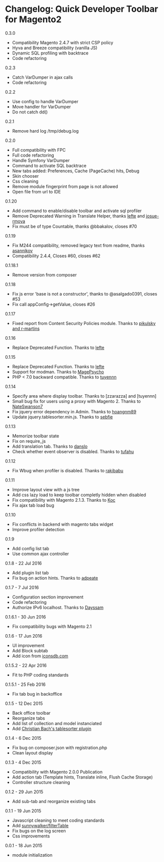 Changelog: Quick Developer Toolbar for Magento2
====================================
0.3.0
* Compatibility Magento 2.4.7 with strict CSP policy 
* Hyva and Breeze compatibility (vanilla JS)
* Dynamic SQL profiling with backtrace 
* Code refactoring

0.2.3
* Catch VarDumper in ajax calls
* Code refactoring

0.2.2
* Use config to handle VarDumper
* Move handler for VarDumper
* Do not catch dd()

0.2.1
* Remove hard log /tmp/debug.log

0.2.0
* Full compatibility with FPC
* Full code refactoring
* Handle Symfony VarDumper
* Command to activate SQL backtrace
* New tabs added: Preferences, Cache (PageCache) hits, Debug
* Skin chooser
* Css cleaning
* Remove module fingerprint from page is not allowed
* Open file from url to IDE


0.1.20
* Add command to enable/disable toolbar and activate sql profiler
* Remove Deprecated Warning in Translate Helper, thanks [lefte](https://github.com/vpietri/magento2-developer-quickdevbar/pull/69) and [josue-rmoya](https://github.com/vpietri/magento2-developer-quickdevbar/pull/66)
* Fix must be of type Countable, thanks @bbakalov, closes #70

0.1.19
* Fix M244 compatibility, removed legacy text from readme, thanks [asannikov](https://github.com/vpietri/magento2-developer-quickdevbar/pull/63)
* Compatibility 2.4.4, Closes #60, closes #62

0.1.18.1
* Remove version from composer

0.1.18
* Fix js error 'base is not a constructor', thanks to @asalgado0391, closes #53
* Fix call appConfig->getValue, closes #26 

0.1.17
* Fixed report from Content Security Policies module. Thanks to  [pikulsky and r-martins](https://github.com/vpietri/magento2-developer-quickdevbar/pull/47)

0.1.16
* Replace Deprecated Function. Thanks to [lefte](https://github.com/vpietri/magento2-developer-quickdevbar/pull/42)

0.1.15
* Replace Deprecated Function. Thanks to [lefte](https://github.com/vpietri/magento2-developer-quickdevbar/pull/40)
* Support for modman. Thanks to [MagePsycho](https://github.com/vpietri/magento2-developer-quickdevbar/pull/37)
* PHP < 7.0 backward compatible. Thanks to [tuyennn](https://github.com/vpietri/magento2-developer-quickdevbar/pull/33)

0.1.14
* Specify area where display toolbar. Thanks to [zzarazza] and [tuyennn]
* Small bug fix for users using a proxy with Magento 2. Thanks to [NateSwanson7](https://github.com/vpietri/magento2-developer-quickdevbar/pull/31)
* Fix jquery error dependency in Admin. Thanks to [hoangnm89](https://github.com/vpietri/magento2-developer-quickdevbar/pull/29)
* Update jquery.tablesorter.min.js. Thanks to [sebfie](https://github.com/vpietri/magento2-developer-quickdevbar/pull/27)

0.1.13
* Memorize toolbar state
* Fix on require_js
* Add translation tab. Thanks to [danslo](https://github.com/vpietri/magento2-developer-quickdevbar/pull/23)
* Check whether event observer is disabled. Thanks to [tufahu](https://github.com/vpietri/magento2-developer-quickdevbar/pull/24)


0.1.12
* Fix Wbug when profiler is disabled. Thanks to [rakibabu](https://github.com/vpietri/magento2-developer-quickdevbar/pull/16)

0.1.11
* Improve layout view with a js tree
* Add css lazy load to keep toolbar completly hidden when disabled
* Fix compatibility with Magento 2.1.3. Thanks to [Koc](https://github.com/vpietri/magento2-developer-quickdevbar/pull/15)
* Fix ajax tab load bug 

0.1.10
* Fix conflicts in backend with magento tabs widget
* Improve profiler detection

0.1.9
* Add config list tab
* Use common ajax controller

0.1.8 - 22 Jul 2016
* Add plugin list tab
* Fix bug on action hints. Thanks to [adpeate](https://github.com/vpietri/magento2-developer-quickdevbar/pull/7)

0.1.7 - 7 Jul 2016
* Configuration section improvement
* Code refactoring
* Authorize IPv6 localhost. Thanks to [Dayssam](https://github.com/vpietri/magento2-developer-quickdevbar/pull/5)

0.1.6.1 - 30 Jun 2016
* Fix compatibility bugs with Magento 2.1

0.1.6 - 17 Jun 2016
* UI improvement
* Add Block subtab
* Add icon from [iconsdb.com](http://www.iconsdb.com/)

0.1.5.2 - 22 Apr 2016
* Fit to PHP coding standards

0.1.5.1 - 25 Feb 2016
* Fix tab bug in backoffice

0.1.5 - 12 Dec 2015
* Back office toolbar
* Reorganize tabs
* Add list of collection and model instanciated
* Add [Christian Bach's tablesorter plugin](https://github.com/christianbach/tablesorter)

0.1.4 - 6 Dec 2015
* Fix bug on composer.json with registration.php
* Clean layout display

0.1.3 - 4 Dec 2015
* Compatibility with Magento 2.0.0 Publication
* Add action tab (Template hints, Translate inline, Flush Cache Storage)
* Controller structure cleaning 

0.1.2 -  29 Jun 2015
* Add sub-tab and reorganize existing tabs

0.1.1 - 19 Jun 2015
* Javascript cleaning to meet coding standards
* Add [sunnywalker/filterTable](https://github.com/sunnywalker/jQuery.FilterTable)
* Fix bugs on the log screen
* Css improvements

0.0.1 - 18 Jun 2015
*  module initialization 
